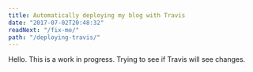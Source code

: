 ```yaml
---
title: Automatically deploying my blog with Travis
date: "2017-07-02T20:48:32"
readNext: "/fix-me/"
path: "/deploying-travis/"
---
```


Hello. This is a work in progress. Trying to see if Travis will see changes.
